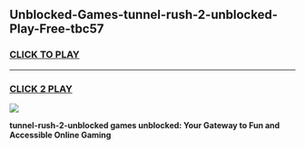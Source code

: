 
## Unblocked-Games-tunnel-rush-2-unblocked-Play-Free-tbc57
<h3>
<a href="https://premium76.site?title=tunnel-rush-2-unblocked&ref=19M">CLICK TO PLAY</a></h3>
<hr>

<h3>
<a href="https://premium76.site?title=tunnel-rush-2-unblocked&ref=19M">CLICK 2 PLAY</a>
  
</h3>

<a href="https://premium76.site?title=tunnel-rush-2-unblocked&ref=19M"><img src="https://clearcache.store/games.png"></a>


**tunnel-rush-2-unblocked games unblocked: Your Gateway to Fun and Accessible Online Gaming**
